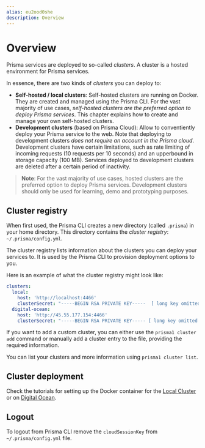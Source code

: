 ```yaml
---
alias: eu2ood0she
description: Overview
---
```


# Overview

Prisma services are deployed to so-called _clusters_. A cluster is a hosted environment for Prisma services.

In essence, there are two kinds of _clusters_ you can deploy to:

- **Self-hosted / local clusters**: Self-hosted clusters are running on Docker. They are created and managed using the Prisma CLI. For the vast majority of use cases, _self-hosted clusters are the preferred option to deploy Prisma services_. This chapter explains how to create and manage your own self-hosted clusters.
- **Development clusters** (based on Prisma Cloud): Allow to conventiently deploy your Prisma service to the web. Note that deploying to development clusters _does not require an account in the Prisma cloud_. Development clusters have certain limitations, such as rate limiting of incoming requests (10 requests per 10 seconds) and an upperbound in storage capacity (100 MB). Services deployed to development clusters are deleted after a certain period of inactivity.

> **Note**: For the vast majority of use cases, hosted clusters are the preferred option to deploy Prisma services. Development clusters should only be used for learning, demo and prototyping purposes.

## Cluster registry

When first used, the Prisma CLI creates a new directory (called `.prisma`) in your home directory. This directory contains the _cluster registry_: `~/.prisma/config.yml`.

The cluster registry lists information about the clusters you can deploy your services to. It is used by the Prisma CLI to provision deployment options to you.

Here is an example of what the cluster registry might look like:

```yml
clusters:
  local:
    host: 'http://localhost:4466'
    clusterSecret: "-----BEGIN RSA PRIVATE KEY-----  [ long key omitted ] -----END RSA PRIVATE KEY-----\r\n"
  digital-ocean:
    host: 'http://45.55.177.154:4466'
    clusterSecret: "-----BEGIN RSA PRIVATE KEY----- [ long key omitted ] -----END RSA PRIVATE KEY-----\r\n"
```

If you want to add a custom cluster, you can either use the `prisma1 cluster add` command or manually add a cluster entry to the file, providing the required information.

You can list your clusters and more information using `prisma1 cluster list`.

## Cluster deployment

Check the tutorials for setting up the Docker container for the [Local Cluster](alias-meemaesh3k) or on [Digital Ocean](!alias-texoo9aemu).

## Logout

To logout from Prisma CLI remove the `cloudSessionKey` from `~/.prisma/config.yml` file.
